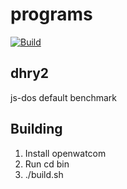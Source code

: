 # programs

[![Build](https://github.com/js-dos/programs/actions/workflows/build.yml/badge.svg)](https://github.com/js-dos/programs/actions/workflows/build.yml)

## dhry2

js-dos default benchmark

## Building

1. Install openwatcom
2. Run cd bin
3. ./build.sh
